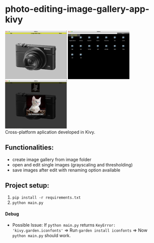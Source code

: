 # photo-editing-image-gallery-app-kivy
<img src="assets/sys_demo.png" alt="drawing" width="200"/> <img src="assets/sys_demo_3.png" alt="drawing" width="200"/> <img src="assets/sys_demo_2.png" alt="drawing" width="200"/>  <br>
Cross-platform aplication developed in Kivy. <br>
## Functionalities:
- create image gallery from image folder
- open and edit single images (grayscaling and thresholding)
- save images after edit with renaming option available

## Project setup:
1. `pip install -r requirements.txt`
2. `python main.py`

#### Debug
- Possible Issue: If `python main.py` returns `KeyError: 'kivy.garden.iconfonts'` => Run `garden install iconfonts` => Now `python main.py` should work.
